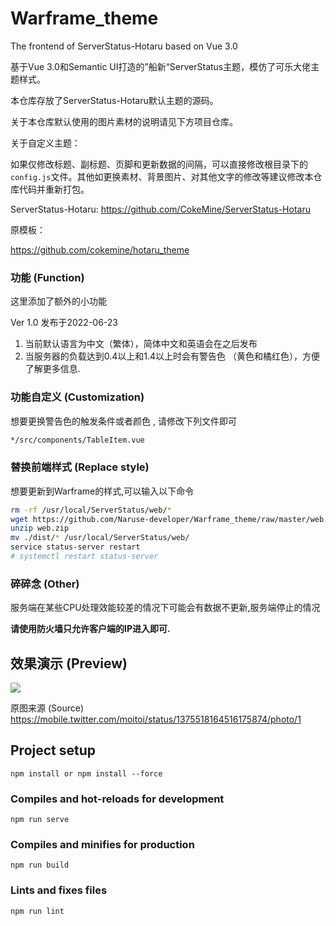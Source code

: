 # Warframe_theme

The frontend of ServerStatus-Hotaru based on Vue 3.0

基于Vue 3.0和Semantic UI打造的”船新“ServerStatus主题，模仿了可乐大佬主题样式。

本仓库存放了ServerStatus-Hotaru默认主题的源码。

关于本仓库默认使用的图片素材的说明请见下方项目仓库。

关于自定义主题：

如果仅修改标题、副标题、页脚和更新数据的间隔，可以直接修改根目录下的`config.js`文件。其他如更换素材、背景图片、对其他文字的修改等建议修改本仓库代码并重新打包。

ServerStatus-Hotaru: https://github.com/CokeMine/ServerStatus-Hotaru

原模板：

https://github.com/cokemine/hotaru_theme

### 功能 (Function)

这里添加了额外的小功能

Ver 1.0 发布于2022-06-23

1. 当前默认语言为中文（繁体），简体中文和英语会在之后发布
2. 当服务器的负载达到0.4以上和1.4以上时会有警告色 （黄色和橘红色），方便了解更多信息.

### 功能自定义 (Customization)
想要更换警告色的触发条件或者颜色 , 请修改下列文件即可

```bash
*/src/components/TableItem.vue
```

### 替换前端样式 (Replace style)
想要更新到Warframe的样式,可以输入以下命令

```bash
rm -rf /usr/local/ServerStatus/web/*
wget https://github.com/Naruse-developer/Warframe_theme/raw/master/web.zip
unzip web.zip
mv ./dist/* /usr/local/ServerStatus/web/
service status-server restart
# systemctl restart status-server
```

### 碎碎念 (Other)
服务端在某些CPU处理效能较差的情况下可能会有数据不更新,服务端停止的情况

**请使用防火墙只允许客户端的IP进入即可.**

## 效果演示 (Preview)

![](https://github.com/Naruse-developer/Warframe_theme/blob/master/demo/demo.png)

原图来源 (Source)
https://mobile.twitter.com/moitoi/status/1375518164516175874/photo/1

## Project setup
```
npm install or npm install --force
```

### Compiles and hot-reloads for development
```
npm run serve
```

### Compiles and minifies for production
```
npm run build
```

### Lints and fixes files
```
npm run lint
```
